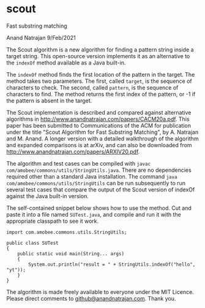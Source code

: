 # scout
Fast substring matching

Anand Natrajan
9/Feb/2021

The Scout algorithm is a new algorithm for finding a pattern string inside a target string. This open-source version implements it as an alternative to the `indexOf` method available as a Java built-in.

The `indexOf` method finds the first location of the pattern in the target. The method takes two parameters. The first, called `target`, is the sequence of characters to check. The second, called `pattern`, is the sequence of characters to find. The method returns the first index of the pattern, or -1 if the pattern is absent in the target.

The Scout implementation is described and compared against alternative algorithms in http://www.anandnatrajan.com/papers/CACM20a.pdf. This paper has been submitted to Communications of the ACM for publication under the title "Scout Algorithm for Fast Substring Matching", by A. Natrajan and M. Anand. A longer version with a detailed walkthrough of the algorithm and expanded comparisons is at arXiv, and can also be downloaded from http://www.anandnatrajan.com/papers/ARXIV20.pdf.

The algorithm and test cases can be compiled with `javac com/amobee/commons/utils/StringUtils.java`. There are no dependencies required other than a standard Java installation. The command `java com/amobee/commons/utils/StringUtils` can be run subsequently to run several test cases that compare the output of the Scout version of indexOf against the Java built-in version.

The self-contained snippet below shows how to use the method. Cut and paste it into a file named `SUTest.java`, and compile and run it with the appropriate classpath to see it work.
```
import com.amobee.commons.utils.StringUtils;

public class SUTest
{
	public static void main(String... args)
	{
		System.out.println("result = " + StringUtils.indexOf("hello", "yt"));
	}
}
```

The algorithm is made freely available to everyone under the MIT Licence. Please direct comments to github@anandnatrajan.com. Thank you.

